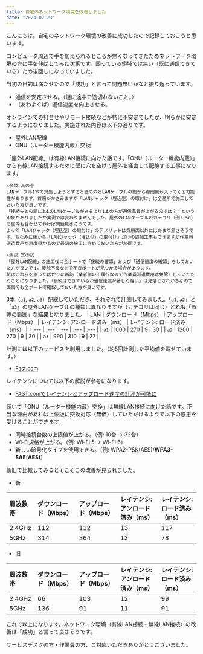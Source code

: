 ```yaml
---
title: 自宅のネットワーク環境を改善しました
date: "2024-02-23"
---
```

こんにちは。自宅のネットワーク環境の改善に成功したので記録しておこうと思います。

コンピュータ周辺で手を加えられるところが無くなってきたためネットワーク環境の方に手を伸ばしてみた次第です。困っている領域では無い（既に通信できている）ため後回しになっていました。

当初の目的は満たせたので「成功」と言って問題無いかなと振り返っています。
- 通信を安定させる。（謎に途中で途切れないこと。）
- （あわよくば）通信速度を向上させる。

オンラインでの打合せやリモート接続などが特に不安定でしたが、明らかに安定するようになりました。実施された内容は以下の通りです。
- 屋外LAN配線
- ONU（ルーター機能内蔵）交換

「屋外LAN配線」は有線LAN接続に向けた話です。「ONU（ルーター機能内蔵）」から有線LAN接続するために壁に穴を空けて屋外を経由して配線する工事になります。
```
✍余談 其の壱
LANケーブル1本で対処しようとすると壁の穴とLANケーブルの間から隙間風が入ってくる可能性があります。費用がかさみますが「LANジャック（埋込型）の取付け」は全箇所で施工しておいた方が良いです。
「接続先との間に3本のLANケーブルがあるより1本の方が通信品質が上がるのでは？」という印象がありましたが実測では変わりませんでした。屋外のLANケーブルのカテゴリ（例: 5e）に屋内も合わせておけば問題無さそうです。
よって「LANジャック（埋込型）の取付け」のデメリットは費用面以外にはあまり無さそうです。ちなみに後から「LANジャック（埋込型）の取付け」だけの追加工事もできますが作業員派遣費用が再度掛かるので最初の施工に含めておいた方がお得です。
```
```
✍余談 其の弐
「屋外LAN配線」の施工後に全ポートで「接続の確認」および「通信速度の確認」をしておいた方が良いです。接触不良などで不良ポートが見つかる場合があります。
私はこれらを怠ったばかりに再訪（業者側の不履行なので作業員派遣費用は免除）していただくことになりました。「接続はできているが通信速度が著しく遅い」は見落とされがちなので面倒でも全ポートで確認しておいた方が良いです。
```

3本（`a1`, `a2`, `a3`）配線していただき、それぞれで計測してみました。「`a1`, `a2`」と「`a3`」の屋外LANケーブルの種類は異なりますが（カテゴリは同じ）どれも「誤差の範囲」な結果となりました。
| LAN | ダウンロード（Mbps） | アップロード（Mbps） | レイテンシ: アンロード済み（ms） | レイテンシ: ロード済み（ms） |
| :--- | :--- | :--- | :--- | :--- |
| `a1` | 1000 | 270 | 9 | 30 |
| `a2` | 1200 | 270 | 9 | 30 |
| `a3` | 990 | 310 | 9 | 27 |

計測には以下のサービスを利用しました。（約5回計測した平均値を載せています。）
- [Fast.com](https://fast.com/)

レイテンシについては以下の解説が参考になります。
- [FAST.comでレイテンシとアップロード速度の計測が可能に](https://about.netflix.com/ja/news/fast-com-now-measures-latency-and-upload-speed)

続いて「ONU（ルーター機能内蔵）交換」は無線LAN接続に向けた話です。正当な理由があれば上位版に交換対応（無償）していただけるようで以下の恩恵を受けることができます。
- 同時接続台数の上限値が上がる。（例: 10台 → 32台）
- Wi-Fi規格が上がる。（例: Wi-Fi 5 → Wi-Fi 6）
- 新しい暗号化タイプを使用できる。（例: WPA2-PSK(AES)/**WPA3-SAE(AES)**）

新旧で比較してみるとそこそこの改善が見られました。
- 新

| 周波数帯 | ダウンロード（Mbps） | アップロード（Mbps） | レイテンシ: アンロード済み（ms） | レイテンシ: ロード済み（ms） |
| :--- | :--- | :--- | :--- | :--- |
| 2.4GHz | 112 | 112 | 13 | 117 |
| 5GHz | 314 | 364 | 13 | 78 |

- 旧

| 周波数帯 | ダウンロード（Mbps） | アップロード（Mbps） | レイテンシ: アンロード済み（ms） | レイテンシ: ロード済み（ms） |
| :--- | :--- | :--- | :--- | :--- |
| 2.4GHz | 66 | 103 | 12 | 99 |
| 5GHz | 136 | 91 | 11 | 91 |

これで以上になります。ネットワーク環境（有線LAN接続・無線LAN接続）の改善は「成功」と言って良さそうです。

サービスデスクの方・作業員の方、ご対応いただきありがとうございました。
